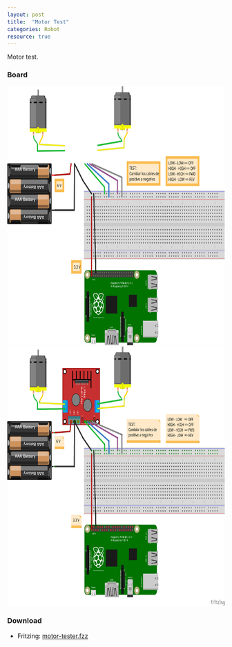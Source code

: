 ```yaml
---
layout: post
title:  "Motor Test"
categories: Robot
resource: true
---
```


Motor test.

### Board

<img src="/images/fritzing/motor-tester_Steckplatine.svg" width="800" height="600" alt="bread board" />
<img src="/images/fritzing/motor-tester_Steckplatine.png" width="800" height="600" alt="bread board" />

### Download

* Fritzing: [motor-tester.fzz](/images/fritzing/motor-tester.fzz)
